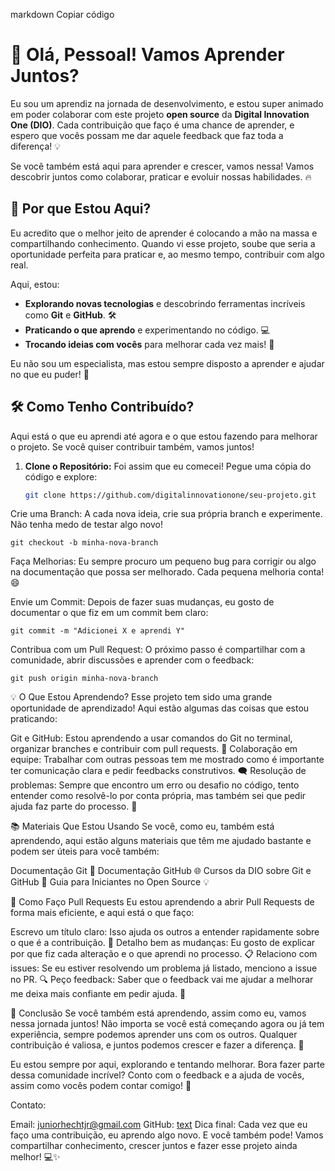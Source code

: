 markdown
Copiar código
# 🙌 Olá, Pessoal! Vamos Aprender Juntos?

Eu sou um aprendiz na jornada de desenvolvimento, e estou super animado em poder colaborar com este projeto **open source** da **Digital Innovation One (DIO)**. Cada contribuição que faço é uma chance de aprender, e espero que vocês possam me dar aquele feedback que faz toda a diferença! 💡

Se você também está aqui para aprender e crescer, vamos nessa! Vamos descobrir juntos como colaborar, praticar e evoluir nossas habilidades. 🔥

## 🌟 Por que Estou Aqui?

Eu acredito que o melhor jeito de aprender é colocando a mão na massa e compartilhando conhecimento. Quando vi esse projeto, soube que seria a oportunidade perfeita para praticar e, ao mesmo tempo, contribuir com algo real.

Aqui, estou:
- **Explorando novas tecnologias** e descobrindo ferramentas incríveis como **Git** e **GitHub**. 🛠️
- **Praticando o que aprendo** e experimentando no código. 💻
- **Trocando ideias com vocês** para melhorar cada vez mais! 🤝

Eu não sou um especialista, mas estou sempre disposto a aprender e ajudar no que eu puder! 🙌

## 🛠️ Como Tenho Contribuído?

Aqui está o que eu aprendi até agora e o que estou fazendo para melhorar o projeto. Se você quiser contribuir também, vamos juntos!

1. **Clone o Repositório:** Foi assim que eu comecei! Pegue uma cópia do código e explore:
   ```bash
   git clone https://github.com/digitalinnovationone/seu-projeto.git

Crie uma Branch: A cada nova ideia, crie sua própria branch e experimente. Não tenha medo de testar algo novo!

    
    git checkout -b minha-nova-branch


Faça Melhorias: Eu sempre procuro um pequeno bug para corrigir ou algo na documentação que possa ser melhorado. Cada pequena melhoria conta! 😄

Envie um Commit: Depois de fazer suas mudanças, eu gosto de documentar o que fiz em um commit bem claro:

    git commit -m "Adicionei X e aprendi Y"


Contribua com um Pull Request: O próximo passo é compartilhar com a comunidade, abrir discussões e aprender com o feedback:

    git push origin minha-nova-branch

💡 O Que Estou Aprendendo?
Esse projeto tem sido uma grande oportunidade de aprendizado! Aqui estão algumas das coisas que estou praticando:

Git e GitHub: Estou aprendendo a usar comandos do Git no terminal, organizar branches e contribuir com pull requests. 🚀
Colaboração em equipe: Trabalhar com outras pessoas tem me mostrado como é importante ter comunicação clara e pedir feedbacks construtivos. 🗨️
Resolução de problemas: Sempre que encontro um erro ou desafio no código, tento entender como resolvê-lo por conta própria, mas também sei que pedir ajuda faz parte do processo. 🧩

📚 Materiais Que Estou Usando
Se você, como eu, também está aprendendo, aqui estão alguns materiais que têm me ajudado bastante e podem ser úteis para você também:

Documentação Git 📖
Documentação GitHub 🌐
Cursos da DIO sobre Git e GitHub 🎥
Guia para Iniciantes no Open Source 💡

🔄 Como Faço Pull Requests
Eu estou aprendendo a abrir Pull Requests de forma mais eficiente, e aqui está o que faço:

Escrevo um título claro: Isso ajuda os outros a entender rapidamente sobre o que é a contribuição. 📝
Detalho bem as mudanças: Eu gosto de explicar por que fiz cada alteração e o que aprendi no processo. 📋
Relaciono com issues: Se eu estiver resolvendo um problema já listado, menciono a issue no PR. 🔍
Peço feedback: Saber que o feedback vai me ajudar a melhorar me deixa mais confiante em pedir ajuda. 💬

🚀 Conclusão
Se você também está aprendendo, assim como eu, vamos nessa jornada juntos! Não importa se você está começando agora ou já tem experiência, sempre podemos aprender uns com os outros. Qualquer contribuição é valiosa, e juntos podemos crescer e fazer a diferença. 💪

Eu estou sempre por aqui, explorando e tentando melhorar. Bora fazer parte dessa comunidade incrível? Conto com o feedback e a ajuda de vocês, assim como vocês podem contar comigo! 🙏

Contato:

Email: juniorhechtjr@gmail.com 
GitHub: [text](https://github.com/Junior-Hecht)
Dica final: Cada vez que eu faço uma contribuição, eu aprendo algo novo. E você também pode! Vamos compartilhar conhecimento, crescer juntos e fazer esse projeto ainda melhor! 💻✨








